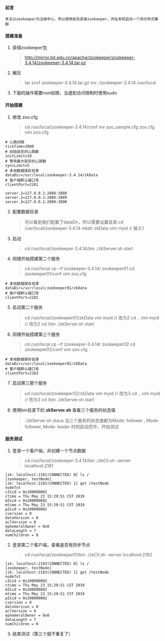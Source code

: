 #### 前言
    本文以zookeeper为注册中心，所以使用前先安装zookeeper，并在本机启动一个伪分布式集群


#### 搭建准备

1. 获得zookeeper包
    > http://mirror.bit.edu.cn/apache/zookeeper/zookeeper-3.4.14/zookeeper-3.4.14.tar.gz

2. 解压
    > tar zxvf zookeeper-3.4.14.tar.gz
    > mv ./zookeeper-3.4.14 /usr/local

3. 下面的操作需要root权限，当遇到访问限制时使用sudo

#### 开始搭建

1. 修改 zoo.cfg  
    > cd /usr/local/zookeeper-3.4.14/conf
    > mv zoo_sample.cfg zoo.cfg
    > vim zoo.cfg
```
# 心跳间隔
tickTime=2000
# 初始容忍的心跳数
initLimit=10
# 等待最大容忍的心跳数
syncLimit=5
# 本地数据保存目录
dataDir=/usr/local/zookeeper-3.4.14/zkData
# 客户端默认端口号
clientPort=2181

server.1=127.0.0.1:2888:3888
server.2=127.0.0.1:2889:3889
server.3=127.0.0.1:2890:3890
```

2. 配置数据目录  
    > 可以看到我们配置了dataDir，所以需要设置目录
    > cd /usr/local/zookeeper-3.4.14
    > mkdir zkData
    > vim myid   // 输入1

3. 启动
    > cd /usr/local/zookeeper-3.4.14/bin
    > ./zkServer.sh start

4. 同理开始搭建第二个服务
    > cd /usr/local
    > cp -rf zookeeper-3.4.14/ zookeeper01
    > cd zookeeper01/conf
    > vim zoo.cfg
```
# 本地数据保存目录
dataDir=/usr/local/zookeeper01/zkData
# 客户端默认端口号
clientPort=2182
```

5. 启动第二个服务
    > cd /usr/local/zookeeper01/zkData
    > vim myid   // 改为2
    > cd ..
    > vim myid   // 改为2
    > cd /bin
    > ./zkServer.sh start

6. 同理开始搭建第三个服务
    > cd /usr/local
    > cp -rf zookeeper-3.4.14/ zookeeper02
    > cd zookeeper02/conf
    > vim zoo.cfg
```
# 本地数据保存目录
dataDir=/usr/local/zookeeper02/zkData
# 客户端默认端口号
clientPort=2183
```

7. 启动第三那个服务
    > cd /usr/local/zookeeper02/zkData
    > vim myid   // 改为3
    > cd ..
    > vim myid   // 改为3
    > cd /bin
    > ./zkServer.sh start

8. 使用bin目录下的 **zkServer.sh** 查看三个服务的状态值
    > ./zkServer.sh staus
    > 当三个服务的状态值都为Mode: follower , Mode: follower, Mode: leader 时则启动完毕，开始测试

#### 服务测试

1. 登录一个客户端，并创建一个节点数据
    > cd /usr/local/zookeeper-3.4.14/bin
    > ./zkCli.sh -server localhost:2181
```
[zk: localhost:2181(CONNECTED) 0] ls /
[zookeeper, testNode]
[zk: localhost:2181(CONNECTED) 1] get /testNode
nodeTxt
cZxid = 0x200000002
ctime = Thu May 23 15:29:51 CST 2019
mZxid = 0x200000002
mtime = Thu May 23 15:29:51 CST 2019
pZxid = 0x200000002
cversion = 0
dataVersion = 0
aclVersion = 0
ephemeralOwner = 0x0
dataLength = 7
numChildren = 0
```

2. 登录第二个客户端，查看是否有同步节点
    > cd /usr/local/zookeeper01/bin
    > ./zkCli.sh -server localhost:2182
```
[zk: localhost:2183(CONNECTED) 0] ls /
[zookeeper, testNode]
[zk: localhost:2183(CONNECTED) 1] get /testNode
nodeTxt
cZxid = 0x200000002
ctime = Thu May 23 15:29:51 CST 2019
mZxid = 0x200000002
mtime = Thu May 23 15:29:51 CST 2019
pZxid = 0x200000002
cversion = 0
dataVersion = 0
aclVersion = 0
ephemeralOwner = 0x0
dataLength = 7
numChildren = 0
```

3. 结束测试（第三个就不重复了）


